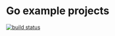 # Go example projects

[![build status](https://drone.packetfield.com/api/badges/packetfield/example/status.svg)](https://drone.packetfield.com/packetfield/example)

